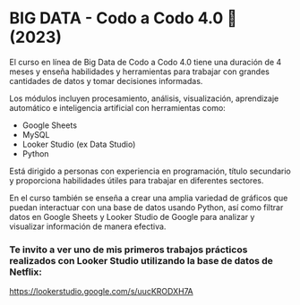 # BIG DATA - Codo a Codo 4.0 🚀 (2023)
El curso en línea de Big Data de Codo a Codo 4.0 tiene una duración de 4 meses y enseña habilidades y herramientas para trabajar con grandes cantidades de datos y tomar decisiones informadas. 

Los módulos incluyen procesamiento, análisis, visualización, aprendizaje automático e inteligencia artificial con herramientas como:
- Google Sheets
- MySQL
- Looker Studio (ex Data Studio)
- Python

Está dirigido a personas con experiencia en programación, título secundario y proporciona habilidades útiles para trabajar en diferentes sectores. 

En el curso también se enseña a crear una amplia variedad de gráficos que puedan interactuar con una base de datos usando Python, así como filtrar datos en Google Sheets y Looker Studio de Google para analizar y visualizar información de manera efectiva.

### Te invito a ver uno de mis primeros trabajos prácticos realizados con Looker Studio utilizando la base de datos de Netflix:
https://lookerstudio.google.com/s/uucKRODXH7A
